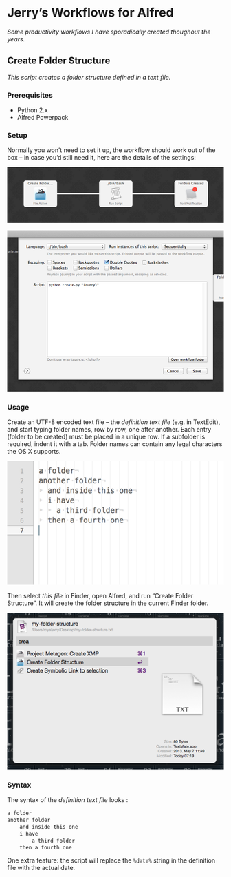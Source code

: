 # Jerry’s Workflows for Alfred

*Some productivity workflows I have sporadically created thoughout the years.*

## Create Folder Structure

*This script creates a folder structure defined in a text file.*

### Prerequisites

- Python 2.x
- Alfred Powerpack

### Setup

Normally you won’t need to set it up, the workflow should work out of the box – in case you’d still need it, here are the details of the settings:

![](docs/create-folder-structure/alfred-workflow-editor.png)

![](docs/create-folder-structure/alfred-workflow-script.png)

### Usage

Create an UTF-8 encoded text file – the _definition text file_ (e.g. in TextEdit), and start typing folder names, row by row, one after another. Each entry (folder to be created) must be placed in a unique row. If a subfolder is required, indent it with a tab. Folder names can contain any legal characters the OS X supports.

![](docs/create-folder-structure/definition-text-file.png)

Then select _this file_ in Finder, open Alfred, and run “Create Folder Structure”. It will create the folder structure in the current Finder folder.

![](docs/create-folder-structure/alfred-selection.png)

### Syntax

The syntax of the _definition text file_ looks :

```
a folder
another folder
	and inside this one
	i have
		a third folder
	then a fourth one
```

One extra feature: the script will replace the `%date%` string in the definition file with the actual date.
